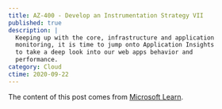 ```yaml
---
title: AZ-400 - Develop an Instrumentation Strategy VII
published: true
description: |
  Keeping up with the core, infrastructure and application
  monitoring, it is time to jump onto Application Insights
  to take a deep look into our web apps behavior and
  performance.
category: Cloud
ctime: 2020-09-22
---
```


The content of this post comes from [Microsoft Learn](https://docs.microsoft.com/en-us/learn/modules/capture-page-load-times-application-insights/).
